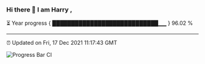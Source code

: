 ### Hi there 👋 I am Harry , 

⏳ Year progress { ████████████████████████████▁▁ } 96.02 %

---

⏰ Updated on Fri, 17 Dec 2021 11:17:43 GMT

![Progress Bar CI](https://github.com/duykhang68/duykhang68/workflows/Progress%20Bar%20CI/badge.svg)
